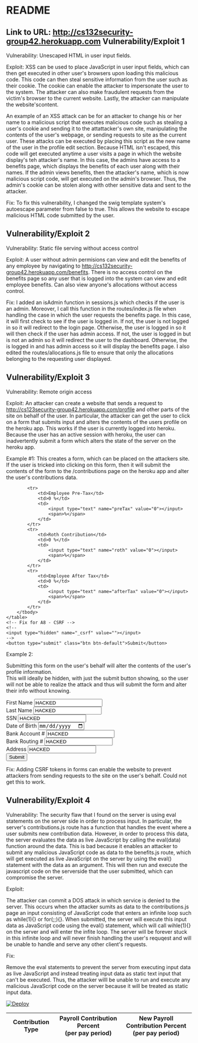 README
======
Link to URL: http://cs132security-group42.herokuapp.com
Vulnerability/Exploit 1
---------------
Vulnerability: Unescaped HTML in user input fields.

Exploit:  XSS can be used to place JavaScript in user input fields, which can then get executed in other user's browsers upon loading this malicious code.  This code can then steal sensitive information from the user such as their cookie.  The cookie can enable the attacker to impersonate the user to the system.  The attacker can also make fraudulent requests from the victim's browser to the current website.  Lastly, the attacker can manipulate the website'scontent.

An example of an XSS attack can be for an attacker to change his or her name to a malicious script that executes malicious code such as stealing a user's cookie and sending it to the attattacker's own site, manipulating the contents of the user's webpage, or sending requests to site as the current user.  These attacks can be executed by placing this script as the new name of the user in the profile edit section.  Because HTML isn't escaped, this code will get executed anytime a user visits a page in which the website display's teh attacker's name.  In this case, the admins have access to a benefits page, which displays the benefits of each user along with their names.  If the admin views benefits, then the attacker's name, which is now malicious script code, will get executed on the admin's browser.  Thus, the admin's cookie can be stolen along with other sensitive data and sent to the attacker.

Fix:  To fix this vulnerability, I changed the swig template system's autoescape parameter from false to true.  This allows the website to escape malicious HTML code submitted by the user. 

Vulnerability/Exploit 2
-----------------------
Vulnerability: Static file serving without access control

Exploit: A user without admin permisions can view and edit the benefits
of any employee by navigating to http://cs132security-group42.herokuapp.com/benefits.  There is no access control on the benefits page so any user that is logged into the system can view and edit employee benefits.  Can also view anyone's allocations without access control.

Fix: I added an isAdmin function in sessions.js which checks if the user is an admin.  Moreover, I call this function in the routes/index.js file when handling the case in which the user requests the benefits page.  In this case, it will first check to see if the user is logged in.  If not, the user is not logged in so it will redirect to the login page.  Otherwise, the user is logged in so it will then check if the user has admin access.  If not, the user is logged in but is not an admin so it will redirect the user to the dashboard.  Otherwise, the is logged in and has admin access so it will display the benefits page.  I also edited the routes/allocations.js file to ensure that only the allocations belonging to the requesting user displayed.

Vulnerability/Exploit 3
-----------------------
Vulnerability: Remote origin access

Exploit:  An attacker can create a website that sends a request to http://cs123security-group42.herokuapp.com/profile and other parts of the site on behalf of the user.  In particular, the attacker can get the user to click on a form that submits input and alters the contents of the users profile on the heroku app.  This works if the user is currently logged into heroku.  Because the user has an active session with heroku, the user can inadvertently submit a form which alters the state of the server on the heroku app.  

Example #1:
This creates a form, which can be placed on the attackers site.  If the user is tricked into clicking on this form, then it will submit
the contents of the form to the /contributions page on the heroku app and alter the user's contributions data.

<form method="POST" action="http://cs132security-group42.herokuapp.com/contributions">
    <table class="table table-bordered table-hover tablesorter">
        <thead>
            <tr>
                <th>Contribution Type</th>
                <th>Payroll Contribution Percent
                    <br>(per pay period)
                    <br>
                </th>
                <th>New Payroll Contribution Percent
                    <br>(per pay period)
                    <br>
                </th>
            </tr>
        </thead>
        <tbody>

            <tr>
                <td>Employee Pre-Tax</td>
                <td>0 %</td>
                <td>
                    <input type="text" name="preTax" value="0"></input>
                    <span>%</span>
                </td>
            </tr>
            <tr>
                <td>Roth Contribution</td>
                <td>0 %</td>
                <td>
                    <input type="text" name="roth" value="0"></input>
                    <span>%</span>
                </td>
            </tr>
            <tr>
                <td>Employee After Tax</td>
                <td>0 %</td>
                <td>
                    <input type="text" name="afterTax" value="0"></input>
                    <span>%</span>
                </td>
            </tr>
        </tbody>
    </table>
    <!-- Fix for A8 - CSRF -->
    <!--
    <input type="hidden" name="_csrf" value=""></input>
    -->
    <button type="submit" class="btn btn-default">Submit</button>
</form>

Example 2:

Submitting this form on the user's behalf will alter the contents of the user's profile information.  
This will ideally be hidden, with just the submit button showing, so the user will not be able to realize
the attack and thus will submit the form and alter their info without knowing.

<form id='test' role="form" method="post" action="http://cs132security-group42.herokuapp.com/profile">
    <div class="form-group">
        <label for="firstName">First Name</label>
        <input type="text" class="form-control" id="firstName" name="firstName" value="HACKED" placeholder="Enter first name">
    </div>
    <div class="form-group">
        <label for="lastName">Last Name</label>
        <input type="text" class="form-control" id="lastName" name="lastName" value="HACKED" placeholder="Enter last name">
    </div>
    <div class="form-group">
        <label for="ssn">SSN</label>
        <input type="text" class="form-control" id="ssn" name="ssn" value="HACKED" placeholder="Enter SSN">
    </div>
    <div class="form-group">
        <label for="dob">Date of Birth</label>
        <input type="date" class="form-control" id="dob" name="dob" value="" placeholder="Enter date of birth">
    </div>
    <div class="form-group">
        <label for="bankAcc">Bank Account #</label>
        <input type="text" class="form-control" id="bankAcc" name="bankAcc" value="HACKED" placeholder="Enter bank account number">
    </div>
    <div class="form-group">
        <label for="bankRouting">Bank Routing #</label>
        <input type="text" class="form-control" id="bankRouting" name="bankRouting" value="HACKED" placeholder="Enter bank routing number">
    </div>
    <div class="form-group">
        <label for="address">Address</label>
        <input type="text" class="form-control" id="address" name="address" value="HACKED" placeholder="Enter address">
    </div>
    <input type="hidden" name="_csrf" value="" />
    <button type="submit" class="btn btn-default" name="submit">Submit</button>
</form> 

Fix: Adding CSRF tokens in forms can enable the website to prevent attackers from sending requests to the site on the user's behalf.  Could not get this to work.

Vulnerability/Exploit 4
-----------------------
Vulnerability:
The security flaw that I found on the server is using eval statements on the server side in order to process input.  In particular, the server's contributions.js route has a function that handles the event where a user submits new contribution data.  However, in order to process this data, the server evaluates the data as live JavaScript by calling the eval(data) function around the data.  This is bad because it enables an attacker to submit any malicious JavaScript code as data to the benefits.js route, which will get executed as live JavaScript on the server by using the eval() statement with the data as an argument.  This will then run and execute the javascript code on the serverside that the user submitted, which can compromise the server.

Exploit:

The attacker can commit a DOS attack in which service is denied to the server.  This occurs when the attacker sumits as data to the contributions.js page an input consisting of JavaScript code that enters an infinite loop such as while(1){} or for(;;){}.  When submitted, the server will execute this input data as JavaScript code using the eval() statement, which will call wihle(1){} on the server and will enter the infite loop.  The server will be forever stuck in this infinite loop and will never finish handling the user's requqest and will be unable to handle and serve any other client's requests.

Fix:

Remove the eval statements to prevent the server from executing input data as live JavaScript and instead treating input data as static text input that can't be executed.  Thus, the attacker willl be unable to run and execute any malicious JavaScript code on the server because it will be treated as static input data. 



<a href="https://heroku.com/deploy">
  <img src="https://www.herokucdn.com/deploy/button.svg" alt="Deploy">
</a>
